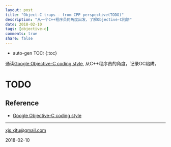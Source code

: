 ```yaml
---
layout: post
title: "Object-C traps - from CPP perspective(TODO)"
description: "从一个C++程序员的角度出发，了解Objective-C陷阱"
date: 2018-02-10
tags: [objective-c]
comments: true
share: false
---
```


* auto-gen TOC:
{:toc}


通读[Google Objective-C coding style](http://google.github.io/styleguide/objcguide.html),
从C++程序员的角度，记录OC陷阱。

# TODO


## Reference
- [Google Objective-C coding style](http://google.github.io/styleguide/objcguide.html)

----
xjs.xjtu@gmail.com

2018-02-10
